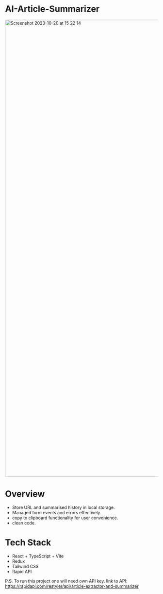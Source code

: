 # AI-Article-Summarizer 

<img width="1503" alt="Screenshot 2023-10-20 at 15 22 14" src="https://github.com/rushilBhatt-lab/AI-Article-Summarizer-App/assets/121129252/3a4935e0-4054-4ccf-ae8e-d5f59b2a1a6e">


# Overview
- Store URL and summarised history in local storage.
- Managed form events and errors effectively.
- copy to clipboard functionality for user convenience.
- clean code.

# Tech Stack
- React + TypeScript + Vite
- Redux
- Tailwind CSS
- Rapid API
  
P.S. To run this project one will need own API key. link to API: https://rapidapi.com/restyler/api/article-extractor-and-summarizer
